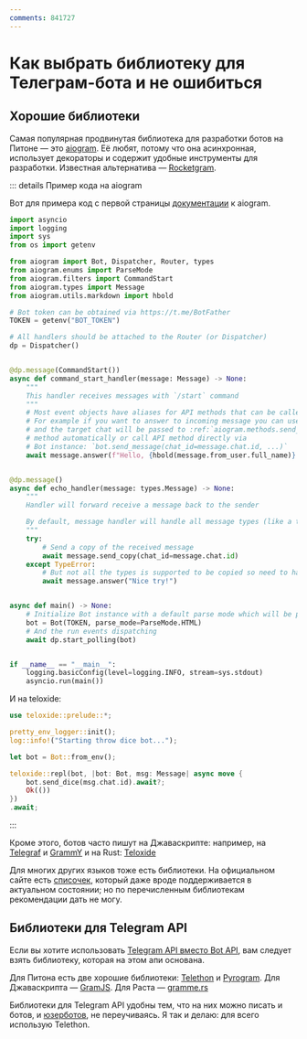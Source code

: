 ```yaml
---
comments: 841727
---
```


# Как выбрать библиотеку для Телеграм-бота и не ошибиться

## Хорошие библиотеки

Самая популярная продвинутая библиотека для разработки ботов на Питоне —
это [aiogram](https://github.com/aiogram/aiogram). Её любят, потому что она асинхронная, использует декораторы и содержит удобные инструменты
для разработки. Известная альтернатива — [Rocketgram](https://github.com/rocketgram/rocketgram).

::: details Пример кода на aiogram

Вот для примера код с первой страницы [документации](https://docs.aiogram.dev/en/dev-3.x/) к aiogram.

```python
import asyncio
import logging
import sys
from os import getenv

from aiogram import Bot, Dispatcher, Router, types
from aiogram.enums import ParseMode
from aiogram.filters import CommandStart
from aiogram.types import Message
from aiogram.utils.markdown import hbold

# Bot token can be obtained via https://t.me/BotFather
TOKEN = getenv("BOT_TOKEN")

# All handlers should be attached to the Router (or Dispatcher)
dp = Dispatcher()


@dp.message(CommandStart())
async def command_start_handler(message: Message) -> None:
    """
    This handler receives messages with `/start` command
    """
    # Most event objects have aliases for API methods that can be called in events' context
    # For example if you want to answer to incoming message you can use `message.answer(...)` alias
    # and the target chat will be passed to :ref:`aiogram.methods.send_message.SendMessage`
    # method automatically or call API method directly via
    # Bot instance: `bot.send_message(chat_id=message.chat.id, ...)`
    await message.answer(f"Hello, {hbold(message.from_user.full_name)}!")


@dp.message()
async def echo_handler(message: types.Message) -> None:
    """
    Handler will forward receive a message back to the sender

    By default, message handler will handle all message types (like a text, photo, sticker etc.)
    """
    try:
        # Send a copy of the received message
        await message.send_copy(chat_id=message.chat.id)
    except TypeError:
        # But not all the types is supported to be copied so need to handle it
        await message.answer("Nice try!")


async def main() -> None:
    # Initialize Bot instance with a default parse mode which will be passed to all API calls
    bot = Bot(TOKEN, parse_mode=ParseMode.HTML)
    # And the run events dispatching
    await dp.start_polling(bot)


if __name__ == "__main__":
    logging.basicConfig(level=logging.INFO, stream=sys.stdout)
    asyncio.run(main())
```

И на teloxide:
```rust
use teloxide::prelude::*;

pretty_env_logger::init();
log::info!("Starting throw dice bot...");

let bot = Bot::from_env();

teloxide::repl(bot, |bot: Bot, msg: Message| async move {
    bot.send_dice(msg.chat.id).await?;
    Ok(())
})
.await;
```

:::

Кроме этого, ботов часто пишут на Джаваскрипте: например, на [Telegraf](https://github.com/telegraf/telegraf)
и [GrammY](https://github.com/grammyjs/grammY) и на Rust: [Teloxide](https://lib.rs/crates/teloxide)

Для многих других языков тоже есть библиотеки. На официальном сайте есть
[списочек](https://core.telegram.org/bots/samples), который даже вроде поддерживается в актуальном состоянии; 
но по перечисленным библиотекам рекомендации дать не могу.

## Библиотеки для Telegram API

Если вы хотите использовать [Telegram API вместо Bot API](./api), вам следует взять библиотеку, которая на этом апи 
основана.

Для Питона есть две хорошие библиотеки: [Telethon](https://github.com/LonamiWebs/Telethon)
и [Pyrogram](https://github.com/pyrogram/pyrogram). Для Джаваскрипта — [GramJS](https://github.com/gram-js/gramjs). Для Раста — [gramme.rs](https://lib.rs/crates/grammers-tl-gen)

Библиотеки для Telegram API удобны тем, что на них можно писать и ботов, и
[юзерботов](./api#юзерботы), не переучиваясь. Я так и делаю: для всего использую Telethon.
